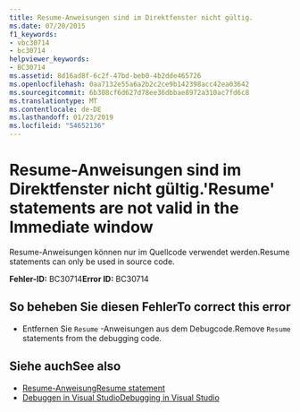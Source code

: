 ```yaml
---
title: Resume-Anweisungen sind im Direktfenster nicht gültig.
ms.date: 07/20/2015
f1_keywords:
- vbc30714
- bc30714
helpviewer_keywords:
- BC30714
ms.assetid: 8d16ad8f-6c2f-47bd-beb0-4b2dde465726
ms.openlocfilehash: 0aa7132e55a6a2b2c2ce9b142398acc42ea03642
ms.sourcegitcommit: 6b308cf6d627d78ee36dbbae8972a310ac7fd6c8
ms.translationtype: MT
ms.contentlocale: de-DE
ms.lasthandoff: 01/23/2019
ms.locfileid: "54652136"
---
```

# <a name="resume-statements-are-not-valid-in-the-immediate-window"></a><span data-ttu-id="78c3c-102">Resume-Anweisungen sind im Direktfenster nicht gültig.</span><span class="sxs-lookup"><span data-stu-id="78c3c-102">'Resume' statements are not valid in the Immediate window</span></span>
<span data-ttu-id="78c3c-103">Resume-Anweisungen können nur im Quellcode verwendet werden.</span><span class="sxs-lookup"><span data-stu-id="78c3c-103">Resume statements can only be used in source code.</span></span>  
  
 <span data-ttu-id="78c3c-104">**Fehler-ID:** BC30714</span><span class="sxs-lookup"><span data-stu-id="78c3c-104">**Error ID:** BC30714</span></span>  
  
## <a name="to-correct-this-error"></a><span data-ttu-id="78c3c-105">So beheben Sie diesen Fehler</span><span class="sxs-lookup"><span data-stu-id="78c3c-105">To correct this error</span></span>  
  
-   <span data-ttu-id="78c3c-106">Entfernen Sie `Resume` -Anweisungen aus dem Debugcode.</span><span class="sxs-lookup"><span data-stu-id="78c3c-106">Remove `Resume` statements from the debugging code.</span></span>  
  
## <a name="see-also"></a><span data-ttu-id="78c3c-107">Siehe auch</span><span class="sxs-lookup"><span data-stu-id="78c3c-107">See also</span></span>
- [<span data-ttu-id="78c3c-108">Resume-Anweisung</span><span class="sxs-lookup"><span data-stu-id="78c3c-108">Resume statement</span></span>](~/docs/visual-basic/language-reference/statements/resume-statement.md)
- [<span data-ttu-id="78c3c-109">Debuggen in Visual Studio</span><span class="sxs-lookup"><span data-stu-id="78c3c-109">Debugging in Visual Studio</span></span>](/visualstudio/debugger/debugging-in-visual-studio)
